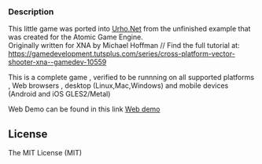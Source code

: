 
### Description

This little game was ported into [Urho.Net](https://github.com/Urho-Net/Urho.Net) from the unfinished example that was created for the Atomic Game Engine.\
Originally written for XNA by Michael Hoffman
// Find the full tutorial at: https://gamedevelopment.tutsplus.com/series/cross-platform-vector-shooter-xna--gamedev-10559

This is a complete game , verified to be runnning on all supported platforms , Web browsers , desktop (Linux,Mac,Windows) and mobile devices (Android and iOS GLES2/Metal)

Web Demo can be found in  this link [Web demo](https://elix22.itch.io/shape-blaster)

License
-----------------------------------------------------------------------------------
The MIT License (MIT)










